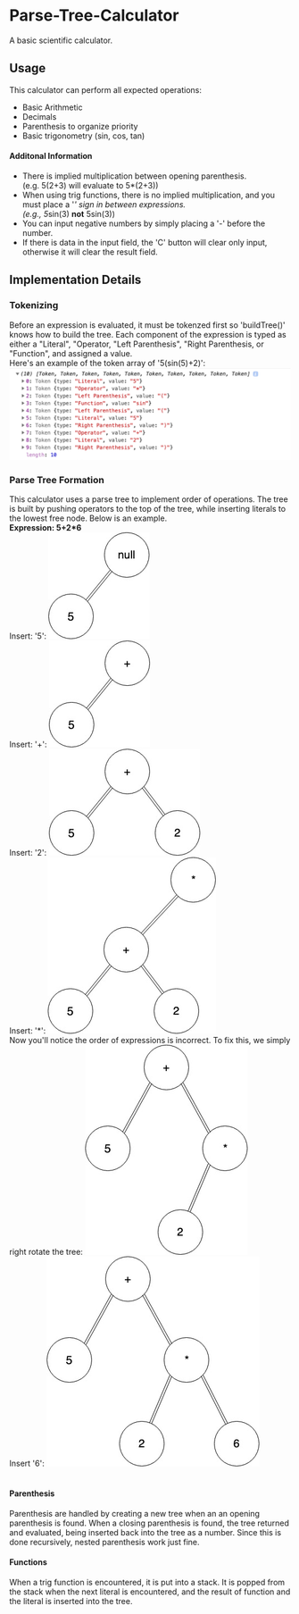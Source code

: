 # Parse-Tree-Calculator
A basic scientific calculator.

## Usage
This calculator can perform all expected operations:
- Basic Arithmetic
- Decimals
- Parenthesis to organize priority
- Basic trigonometry (sin, cos, tan)
#### Additonal Information
- There is implied multiplication between opening parenthesis. <br /> (e.g. 5(2+3) will evaluate to 5*(2+3))
- When using trig functions, there is no implied multiplication, and you must place a '*' sign in between expressions. <br />
(e.g., 5*sin(3) **not** 5sin(3))
- You can input negative numbers by simply placing a '-' before the number.
- If there is data in the input field, the 'C' button will clear only input, otherwise it will clear the result field.

## Implementation Details
### Tokenizing
Before an expression is evaluated, it must be tokenzed first so 'buildTree()' knows how to build the tree. 
Each component of the expression is typed as either a "Literal", "Operator, "Left Parenthesis", "Right Parenthesis, or "Function", and assigned a value. <br />
Here's an example of the token array of '5(sin(5)+2)':
![token-array](doc-images/token-array.png?raw=true)

### Parse Tree Formation
This calculator uses a parse tree to implement order of operations. The tree is built by pushing operators to the top of the tree, while inserting literals to the lowest free node. Below is an example. <br />
**Expression: 5+2\*6**<br />
Insert: '5':
![parse-tree](doc-images/parse-tree.jpg?raw=true) <br />
Insert: '+': 
![parse-tree](doc-images/parse-tree%20(1).jpg?raw=true) <br />
Insert: '2': 
![parse-tree](doc-images/parse-tree%20(2).jpg?raw=true) <br />
Insert: '\*': 
![parse-tree](doc-images/parse-tree%20(3).jpg?raw=true) <br />
Now you'll notice the order of expressions is incorrect. To fix this, we simply right rotate the tree:
![parse-tree](doc-images/parse-tree%20(4).jpg?raw=true) <br />
Insert '6':
![parse-tree](doc-images/parse-tree%20(5).jpg?raw=true) <br />
<br />
#### Parenthesis
Parenthesis are handled by creating a new tree when an an opening parenthesis is found. When a closing parenthesis is found, the tree returned and evaluated, being inserted back into the tree as a number. Since this is done recursively, nested parenthesis work just fine.
#### Functions
When a trig function is encountered, it is put into a stack. It is popped from the stack when the next literal is encountered, and the result of function and the literal is inserted into the tree.
